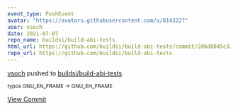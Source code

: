 ```yaml
---
event_type: PushEvent
avatar: "https://avatars.githubusercontent.com/u/814322?"
user: vsoch
date: 2021-07-07
repo_name: buildsi/build-abi-tests
html_url: https://github.com/buildsi/build-abi-tests/commit/2dbd8045c33e137d7e7dfab3aef99a4bdd4bd6c7
repo_url: https://github.com/buildsi/build-abi-tests
---
```


<a href='https://github.com/vsoch' target='_blank'>vsoch</a> pushed to <a href='https://github.com/buildsi/build-abi-tests' target='_blank'>buildsi/build-abi-tests</a>

<small>typos GNU_EN_FRAME -> GNU_EH_FRAME</small>

<a href='https://github.com/buildsi/build-abi-tests/commit/2dbd8045c33e137d7e7dfab3aef99a4bdd4bd6c7' target='_blank'>View Commit</a>